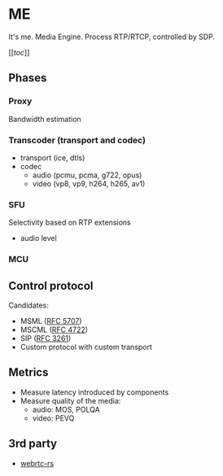 # ME

It's me. Media Engine. Process RTP/RTCP, controlled by SDP.

[[_toc_]]

## Phases

### Proxy
Bandwidth estimation

### Transcoder (transport and codec)
* transport (ice, dtls)
* codec
  * audio (pcmu, pcma, g722, opus)
  * video (vp8, vp9, h264, h265, av1)

### SFU
Selectivity based on RTP extensions
* audio level

### MCU

## Control protocol

Candidates:
* MSML ([RFC 5707](https://tools.ietf.org/html/rfc5707))
* MSCML ([RFC 4722](https://tools.ietf.org/html/rfc4722))
* SIP ([RFC 3261](https://tools.ietf.org/html/rfc3261))
* Custom protocol with custom transport

## Metrics

* Measure latency introduced by components
* Measure quality of the media:
  * audio: MOS, POLQA
  * video: PEVQ

## 3rd party

* [webrtc-rs](https://github.com/webrtc-rs/webrtc)